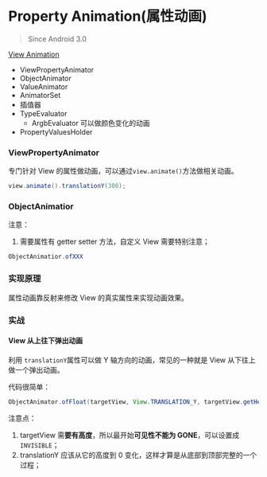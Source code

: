 # Property Animation(属性动画)



> Since Android 3.0

[View Animation](./view-animation.md)



- ViewPropertyAnimator
- ObjectAnimator
- ValueAnimator
- AnimatorSet
- 插值器
- TypeEvaluator
  - ArgbEvaluator  可以做颜色变化的动画
- PropertyValuesHolder





### ViewPropertyAnimator



专门针对 View 的属性做动画，可以通过`view.animate()`方法做相关动画。

```java
view.animate().translationY(300);
```



### ObjectAnimatior



注意：

1. 需要属性有 getter setter 方法，自定义 View 需要特别注意；



```java
ObjectAnimatior.ofXXX
```



### 实现原理



属性动画靠反射来修改 View 的真实属性来实现动画效果。





### 实战



#### View 从上往下弹出动画

利用 `translationY`属性可以做 Y 轴方向的动画，常见的一种就是 View 从下往上做一个弹出动画。

代码很简单：

```java
ObjectAnimator.ofFloat(targetView, View.TRANSLATION_Y, targetView.getHeight(), 0).setDuration(300).start();
```

注意点：

1. targetView 需**要有高度**，所以最开始**可见性不能为 GONE**，可以设置成 `INVISIBLE`；
2. translationY 应该从它的高度到 0 变化，这样才算是从底部到顶部完整的一个过程；

